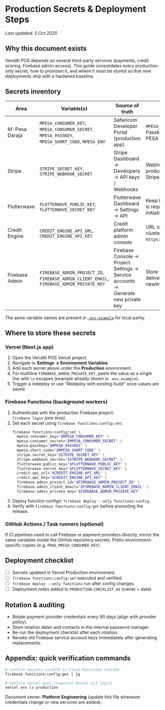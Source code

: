 # Production Secrets & Deployment Steps

_Last updated: 5 Oct 2025_

## Why this document exists
VendAI POS depends on several third-party services (payments, credit scoring, Firebase admin access). This guide consolidates every production-only secret, how to provision it, and where it must be stored so that new deployments ship with a hardened baseline.

## Secrets inventory

| Area | Variable(s) | Source of truth | Notes |
| --- | --- | --- | --- |
| M-Pesa Daraja | `MPESA_CONSUMER_KEY`, `MPESA_CONSUMER_SECRET`, `MPESA_PASSKEY`, `MPESA_SHORT_CODE`, `MPESA_ENV` | Safaricom Developer Portal (production app) | `MPESA_ENV` must be `production`; Passkey comes from Lipa na M-PESA online setup. |
| Stripe | `STRIPE_SECRET_KEY`, `STRIPE_WEBHOOK_SECRET` | Stripe Dashboard → Developers → API keys / Webhooks | Webhook secret should match the production endpoint configured in Stripe. |
| Flutterwave | `FLUTTERWAVE_PUBLIC_KEY`, `FLUTTERWAVE_SECRET_KEY` | Flutterwave Dashboard → Settings → API | Keep both keys in sync; public key is required by the client when initiating charges. |
| Credit Engine | `CREDIT_ENGINE_API_URL`, `CREDIT_ENGINE_API_KEY` | Credit platform admin console | URL should point to production cluster (e.g. `https://credit.vendai.africa/api`). |
| Firebase Admin | `FIREBASE_ADMIN_PROJECT_ID`, `FIREBASE_ADMIN_CLIENT_EMAIL`, `FIREBASE_ADMIN_PRIVATE_KEY` | Firebase Console → Project Settings → Service accounts → Generate new private key | Store the private key exactly as delivered (wrap in quotes and keep newline escapes). |

The same variable names are present in [`.env.example`](../.env.example) for local parity.

## Where to store these secrets

### Vercel (Next.js app)
1. Open the VendAI POS Vercel project.
2. Navigate to **Settings → Environment Variables**.
3. Add each secret above under the **Production** environment.
4. For multiline `FIREBASE_ADMIN_PRIVATE_KEY`, paste the value as a single line with `\n` escapes (example already shown in `.env.example`).
5. Trigger a redeploy or use "Redeploy with existing build" once values are saved.

### Firebase Functions (background workers)
1. Authenticate with the production Firebase project:  
   `firebase login` *(one time)*.
2. Set each secret using `firebase functions:config:set`:
   ```bash
   firebase functions:config:set \
     mpesa.consumer_key="$MPESA_CONSUMER_KEY" \
     mpesa.consumer_secret="$MPESA_CONSUMER_SECRET" \
     mpesa.passkey="$MPESA_PASSKEY" \
     mpesa.short_code="$MPESA_SHORT_CODE" \
     stripe.secret_key="$STRIPE_SECRET_KEY" \
     stripe.webhook_secret="$STRIPE_WEBHOOK_SECRET" \
     flutterwave.public_key="$FLUTTERWAVE_PUBLIC_KEY" \
     flutterwave.secret_key="$FLUTTERWAVE_SECRET_KEY" \
     credit.api_url="$CREDIT_ENGINE_API_URL" \
     credit.api_key="$CREDIT_ENGINE_API_KEY" \
     firebase.admin_project_id="$FIREBASE_ADMIN_PROJECT_ID" \
     firebase.admin_client_email="$FIREBASE_ADMIN_CLIENT_EMAIL" \
     firebase.admin_private_key="$FIREBASE_ADMIN_PRIVATE_KEY"
   ```
3. Deploy function configs: `firebase deploy --only functions:config`.
4. Verify with `firebase functions:config:get` before promoting the release.

### GitHub Actions / Task runners (optional)
If CI pipelines need to call Firebase or payment providers directly, mirror the same variables inside the GitHub repository secrets. Prefix environment-specific copies (e.g. `PROD_MPESA_CONSUMER_KEY`).

## Deployment checklist
- [ ] Secrets updated in Vercel Production environment.
- [ ] `firebase functions:config:set` executed and verified.
- [ ] `firebase deploy --only functions` run after config changes.
- [ ] Deployment notes added to `PRODUCTION-CHECKLIST.md` (owner + date).

## Rotation & auditing
- Rotate payment provider credentials every 90 days (align with provider policy).
- Store rotation dates and contacts in the internal password manager.
- Re-run the deployment checklist after each rotation.
- Revoke old Firebase service account keys immediately after generating replacements.

## Appendix: quick verification commands
```bash
# Confirm secrets visible in Cloud Functions runtime
firebase functions:config:get | jq

# Confirm Vercel envs (requires Vercel CLI login)
vercel env ls production
```

Document owner: **Platform Engineering** (update this file whenever credentials change or new services are added).
